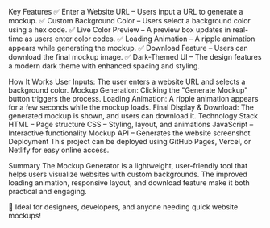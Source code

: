 Key Features
✅ Enter a Website URL – Users input a URL to generate a mockup.
✅ Custom Background Color – Users select a background color using a hex code.
✅ Live Color Preview – A preview box updates in real-time as users enter color codes.
✅ Loading Animation – A ripple animation appears while generating the mockup.
✅ Download Feature – Users can download the final mockup image.
✅ Dark-Themed UI – The design features a modern dark theme with enhanced spacing and styling.

How It Works
User Inputs: The user enters a website URL and selects a background color.
Mockup Generation: Clicking the "Generate Mockup" button triggers the process.
Loading Animation: A ripple animation appears for a few seconds while the mockup loads.
Final Display & Download: The generated mockup is shown, and users can download it.
Technology Stack
HTML – Page structure
CSS – Styling, layout, and animations
JavaScript – Interactive functionality
Mockup API – Generates the website screenshot
Deployment
This project can be deployed using GitHub Pages, Vercel, or Netlify for easy online access.

Summary
The Mockup Generator is a lightweight, user-friendly tool that helps users visualize websites with custom backgrounds. The improved loading animation, responsive layout, and download feature make it both practical and engaging.

🚀 Ideal for designers, developers, and anyone needing quick website mockups!
